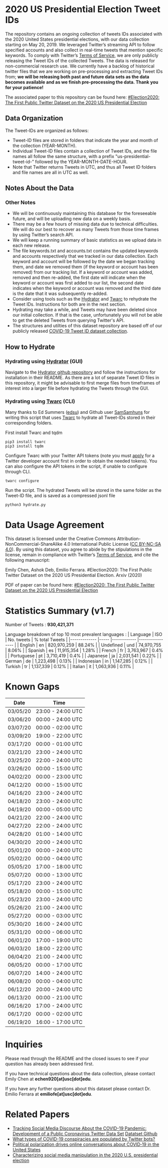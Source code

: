 # 2020 US Presidential Election Tweet IDs

The repository contains an ongoing collection of tweets IDs associated with the 2020 United States presidential elections, with our data collection starting on May 20, 2019. We leveraged Twitter’s streaming API to follow specified accounts and also collect in real-time tweets that mention specific keywords. To comply with Twitter’s [Terms of Service](https://developer.twitter.com/en/developer-terms/agreement-and-policy), we are only publicly releasing the Tweet IDs of the collected Tweets. The data is released for non-commercial research use. We currently have a backlog of historical twitter files that we are working on pre-processing and extracting Tweet IDs from; **we will be releasing both past and future data sets as the data becomes available and as we finish pre-processing the data. Thank you for your patience!**


The associated paper to this repository can be found here: [#Election2020: The First Public Twitter Dataset on the 2020 US Presidential Election](https://arxiv.org/abs/2010.00600)


## Data Organization
The Tweet-IDs are organized as follows:
* Tweet-ID files are stored in folders that indicate the year and month of the collection (YEAR-MONTH). 
* Individual Tweet-ID files contain a collection of Tweet IDs, and the file names all follow the same structure, with a prefix "us-presidential-tweet-id-” followed by the YEAR-MONTH-DATE-HOUR. 
* Note that Twitter returns Tweets in UTC, and thus all Tweet ID folders and file names are all in UTC as well. 

## Notes About the Data


### Other Notes
* We will be continuously maintaining this database for the foreseeable future, and will be uploading new data on a weekly basis.  
* There may be a few hours of missing data due to technical difficulties. We will do our best to recover as many Tweets from those time frames by using Twitter’s search API. 
* We will keep a running summary of basic statistics as we upload data in each new release. 
* The file keywords.txt and accounts.txt contains the updated keywords and accounts respectively that we tracked in our data collection. Each keyword and account will be followed by the date we began tracking them, and date we removed them (if the keyword or account has been removed) from our tracking list. If a keyword or account was added, removed and then re-added, the first date will indicate when the keyword or account was first added to our list, the second date indicates when the keyword or account was removed and the third date is the date that it was subsequently re-added. 
* Consider using tools such as the [Hydrator](https://github.com/DocNow/hydrator) and [Twarc](https://github.com/DocNow/twarc) to rehydrate the Tweet IDs. Instructions for both are in the next section. 
* Hydrating may take a while, and Tweets may have been deleted since our initial collection. If that is the case, unfortunately you will not be able to get the deleted Tweets from querying Twitter's API. 
* The structures and utilties of this dataset repository are based off of our publicly released [COVID-19 Tweet ID dataset collection](https://github.com/echen102/COVID-19-TweetIDs). 

## How to Hydrate

### Hydrating using [Hydrator](https://github.com/DocNow/hydrator) (GUI)
Navigate to the [Hydrator github repository](https://github.com/DocNow/hydrator) and follow the instructions for installation in their README. As there are a lot of separate Tweet ID files in this repository, it might be advisable to first merge files from timeframes of interest into a larger file before hydrating the Tweets through the GUI. 

### Hydrating using [Twarc](https://github.com/DocNow/twarc) (CLI)
Many thanks to Ed Summers ([edsu](https://github.com/edsu)) and Github user [SamSamhuns](https://github.com/SamSamhuns) for writing this script that uses [Twarc](https://github.com/DocNow/twarc) to hydrate all Tweet-IDs stored in their corresponding folders. 

First install Twarc and tqdm
```
pip3 install twarc
pip3 install tqdm
```

Configure Twarc with your Twitter API tokens (note you must [apply](https://developer.twitter.com/en/apply-for-access) for a Twitter developer account first in order to obtain the needed tokens). You can also configure the API tokens in the script, if unable to configure through CLI. 
```
twarc configure
```

Run the script. The hydrated Tweets will be stored in the same folder as the Tweet-ID file, and is saved as a compressed jsonl file
```
python3 hydrate.py
```

# Data Usage Agreement
This dataset is licensed under the Creative Commons Attribution-NonCommercial-ShareAlike 4.0 International Public License ([CC BY-NC-SA 4.0](https://creativecommons.org/licenses/by-nc-sa/4.0/)). By using this dataset, you agree to abide by the stipulations in the license, remain in compliance with Twitter’s [Terms of Service](https://developer.twitter.com/en/developer-terms/agreement-and-policy), and cite the following manuscript: 

Emily Chen, Ashok Deb, Emilio Ferrara. #Election2020: The First Public Twitter Dataset on the 2020 US Presidential Election. Arxiv (2020)

PDF of paper can be found here: [#Election2020: The First Public Twitter Dataset on the 2020 US Presidential Election](https://arxiv.org/abs/2010.00600)

# Statistics Summary (v1.7) 
Number of Tweets : **930,421,371**

Language breakdown of top 10 most prevalent languages : 
| Language        | ISO     | No. tweets       | % total Tweets    |
|-------------    |-----    |------------      |----------------   |
| English         | en      | 820,970,259      | 88.24%            |
| Undefined       | und     | 74,970,755       | 8.06%             |
| Spanish         | es      | 11,915,354       | 1.28%             |
| French          | fr      | 3,763,967        | 0.4%              |
| Portuguese      | pt      | 3,710,419        | 0.4%              |
| Japanese        | ja      | 2,031,541        | 0.22%             |
| German          | de      | 1,223,498        | 0.13%             |
| Indonesian      | in      | 1,147,285        | 0.12%             |
| Turkish         | tr      | 1,137,339        | 0.12%             |
| Italian         | it      | 1,063,936        | 0.11%             |

# Known Gaps
| Date           | Time               |
|-------------   |-----               |
| 03/05/20       | 23:00 - 24:00 UTC  |
| 03/06/20       | 00:00 - 24:00 UTC  |
| 03/07/20       | 00:00 - 02:00 UTC  |
| 03/09/20       | 19:00 - 22:00 UTC  |
| 03/17/20       | 00:00 - 01:00 UTC  |
| 03/21/20       | 23:00 - 24:00 UTC  |
| 03/25/20       | 22:00 - 24:00 UTC  |
| 03/26/20       | 00:00 - 15:00 UTC  |
| 04/02/20       | 00:00 - 23:00 UTC  |
| 04/12/20       | 00:00 - 15:00 UTC  |
| 04/16/20       | 23:00 - 24:00 UTC  |
| 04/18/20       | 23:00 - 24:00 UTC  |
| 04/19/20       | 00:00 - 05:00 UTC  |
| 04/21/20       | 22:00 - 24:00 UTC  |
| 04/27/20       | 22:00 - 24:00 UTC  |
| 04/28/20       | 01:00 - 14:00 UTC  |
| 04/30/20       | 20:00 - 24:00 UTC  |
| 05/01/20       | 00:00 - 24:00 UTC  |
| 05/02/20       | 00:00 - 04:00 UTC  |
| 05/05/20       | 17:00 - 18:00 UTC  |
| 05/07/20       | 00:00 - 13:00 UTC  |
| 05/17/20       | 23:00 - 24:00 UTC  |
| 05/18/20       | 00:00 - 15:00 UTC  | 
| 05/23/20       | 23:00 - 24:00 UTC  | 
| 05/26/20       | 21:00 - 24:00 UTC  |
| 05/27/20       | 00:00 - 03:00 UTC  |
| 05/30/20       | 16:00 - 24:00 UTC  |
| 05/31/20       | 00:00 - 06:00 UTC  |
| 06/01/20       | 17:00 - 19:00 UTC  |
| 06/03/20       | 18:00 - 22:00 UTC  | 
| 06/04/20       | 21:00 - 24:00 UTC  |
| 06/05/20       | 00:00 - 17:00 UTC  |
| 06/07/20       | 14:00 - 24:00 UTC  |
| 06/08/20       | 00:00 - 04:00 UTC  |
| 06/12/20       | 20:00 - 24:00 UTC  |
| 06/13/20       | 00:00 - 21:00 UTC  |
| 06/16/20       | 17:00 - 24:00 UTC  |
| 06/17/20       | 00:00 - 02:00 UTC  |
| 06/19/20       | 16:00 - 17:00 UTC  |

# Inquiries

Please read through the README and the closed issues to see if your question has already been addressed first. 

If you have technical questions about the data collection, please contact Emily Chen at **echen920[at]usc[dot]edu**.

If you have any further questions about this dataset please contact Dr. Emilio Ferrara at **emiliofe[at]usc[dot]edu**.

# Related Papers
- [Tracking Social Media Discourse About the COVID-19 Pandemic: Development of a Public Coronavirus Twitter Data Set](https://publichealth.jmir.org/2020/2/e19273/) [Datatset Github](https://github.com/echen102/COVID-19-TweetIDs)
- [What types of COVID-19 conspiracies are populated by Twitter bots?](https://firstmonday.org/ojs/index.php/fm/article/view/10633/9548)
- [Political polarization drives online conversations about COVID‐19 in the United States](https://onlinelibrary.wiley.com/doi/full/10.1002/hbe2.202)
- [Characterizing social media manipulation in the 2020 U.S. presidential election](https://firstmonday.org/ojs/index.php/fm/article/view/11431)


